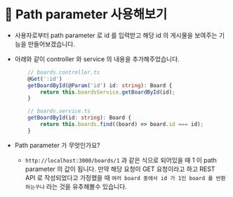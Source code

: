 # 🔔 Path parameter 사용해보기

- 사용자로부터 path parameter 로 id 를 입력받고 해당 id 의 게시물을 보여주는 기능을 만들어보겠습니다.

- 아래와 같이 controller 와 service 의 내용을 추가해주었습니다. 
    ```ts
        // boards.controller.ts
        @Get(':id')
        getBoardById(@Param('id') id: string): Board {
            return this.boardsService.getBoardById(id);
        }
    ```
    ```ts
        // boards.service.ts
        getBoardById(id: string): Board {
            return this.boards.find((board) => board.id === id);
        }
    ```

- Path parameter 가 무엇인가요?

    - `http://localhost:3000/boards/1` 과 같은 식으로 되어있을 때 1 이 path parameter 의 값이 됩니다. 만약 해당 요청이 GET 요청이라고 하고 REST API 로 작성되었다고 가정했을 때 `여러 board 중에서 id 가 1인 board 를 반환하는구나` 라는 것을 유추해볼수 있습니다. 
